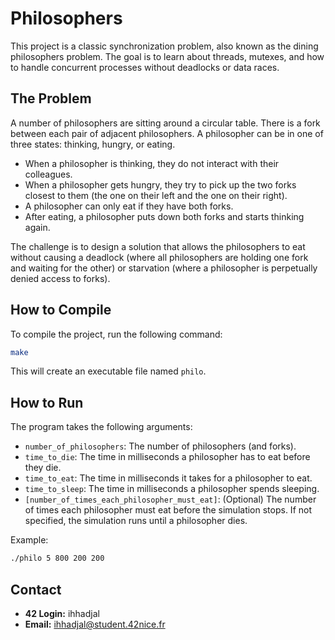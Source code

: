 # Philosophers

This project is a classic synchronization problem, also known as the dining philosophers problem. The goal is to learn about threads, mutexes, and how to handle concurrent processes without deadlocks or data races.

## The Problem

A number of philosophers are sitting around a circular table. There is a fork between each pair of adjacent philosophers. A philosopher can be in one of three states: thinking, hungry, or eating.

-   When a philosopher is thinking, they do not interact with their colleagues.
-   When a philosopher gets hungry, they try to pick up the two forks closest to them (the one on their left and the one on their right).
-   A philosopher can only eat if they have both forks.
-   After eating, a philosopher puts down both forks and starts thinking again.

The challenge is to design a solution that allows the philosophers to eat without causing a deadlock (where all philosophers are holding one fork and waiting for the other) or starvation (where a philosopher is perpetually denied access to forks).

## How to Compile

To compile the project, run the following command:

```bash
make
```

This will create an executable file named `philo`.

## How to Run

The program takes the following arguments:

-   `number_of_philosophers`: The number of philosophers (and forks).
-   `time_to_die`: The time in milliseconds a philosopher has to eat before they die.
-   `time_to_eat`: The time in milliseconds it takes for a philosopher to eat.
-   `time_to_sleep`: The time in milliseconds a philosopher spends sleeping.
-   `[number_of_times_each_philosopher_must_eat]`: (Optional) The number of times each philosopher must eat before the simulation stops. If not specified, the simulation runs until a philosopher dies.

Example:

```bash
./philo 5 800 200 200
```

## Contact

-   **42 Login:** ihhadjal
-   **Email:** ihhadjal@student.42nice.fr
